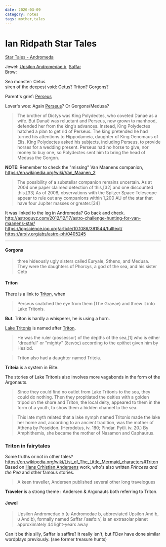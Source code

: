 ```yaml
---
date: 2020-03-09
category: notes
tags: mother,tales
---
```


# Ian Ridpath Star Tales

[Star Tales - Andromeda](http://www.ianridpath.com/startales/andromeda.htm)  

Jewel:  [Upsilon Andromedae b](https://en.wikipedia.org/wiki/Upsilon_Andromedae_b), [Saffar](https://en.wikipedia.org/w/index.php?title=Saffar_(planet)&redirect=no)  
Brow:  

Sea monster: Cetus  
siren of the deepest void: Cetus? Triton? Gorgons?  

Parent's grief: [Perseus](http://www.ianridpath.com/startales/perseus.htm)  

Lover's woe: Again [Perseus](http://www.ianridpath.com/startales/perseus.htm)? Or Gorgons/Medusa?
> The brother of Dictys was King Polydectes, who coveted Danaë as a wife. But Danaë was reluctant and Perseus, now grown to manhood, defended her from the king’s advances. Instead, King Polydectes hatched a plan to get rid of Perseus. The king pretended he had turned his attentions to Hippodameia, daughter of King Oenomaus of Elis. King Polydectes asked his subjects, including Perseus, to provide horses for a wedding present. Perseus had no horse to give, nor money to buy one, so Polydectes sent him to bring the head of Medusa the Gorgon. 


**NOTE**: Remember to check the "missing" Van Maanens companion, <https://en.wikipedia.org/wiki/Van_Maanen_2>  
> The possibility of a substellar companion remains uncertain. As at 2004 one paper claimed detection of this,[32] and one discounted this.[33] As of 2008, observations with the Spitzer Space Telescope appear to rule out any companions within 1,200 AU of the star that have four Jupiter masses or greater.[34]  

It was linked to the leg in Andromeda? Go back and check.  
<http://astroguyz.com/2012/12/17/astro-challenge-hunting-for-van-maanens-star/>  
<https://iopscience.iop.org/article/10.1086/381544/fulltext/>  
<https://arxiv.org/abs/astro-ph/0405245>  

---

#### Gorgons  
> three hideously ugly sisters called Euryale, Stheno, and Medusa.  
They were the daughters of Phorcys, a god of the sea, and his sister Ceto

#### Triton  
There is a link to [Triton](https://en.wikipedia.org/wiki/Triton_(mythology)), when  
> Perseus snatched the eye from them (The Graeae) and threw it into Lake Tritonis.  

**But**. Triton is hardly a whisperer, he is using a horn.  

[Lake Tritonis](https://en.wikipedia.org/wiki/Lake_Tritonis) is named after [Triton](https://en.wikipedia.org/wiki/Triton_(mythology)).  

> He was the ruler (possessor) of the depths of the sea,[1] who is either "dreadful" or "mighty" (δεινός) according to the epithet given him by Hesiod.

> Triton also had a daughter named Triteia.  

**Triteia** is a system in Elite.  

The stories of Lake Tritonis also involves more vagabonds in the form of the Argonauts.  

> Since they could find no outlet from Lake Tritonis to the sea, they could do nothing. Then they propitiated the deities with a golden tripod on the shore and Triton, the local deity, appeared to them in the form of a youth, to show them a hidden channel to the sea.  

> This late myth related that a lake nymph named Tritonis made the lake her home and, according to an ancient tradition, was the mother of Athena by Poseidon. (Herodotus, iv. 180; Pindar. Pytli. iv. 20.) By Amphithemis, she became the mother of Nasamon and Caphaurus.  

### Triton in fairytales
Some truths or not in other tales?  
<https://en.wikipedia.org/wiki/List_of_The_Little_Mermaid_characters#Triton>  
Based on [Hans Crhistian Andersens](https://en.wikipedia.org/wiki/Hans_Christian_Andersen) work, who's also written _Princess and the Pea_ and other famous stories.  
>  A keen traveller, Andersen published several other long travelogues  

**Traveler** is a strong theme :  Andersen & Argonauts both referring to Triton.  


#### Jewel
> Upsilon Andromedae b (υ Andromedae b, abbreviated Upsilon And b, υ And b), formally named Saffar /ˈsæfɑːr/, is an extrasolar planet approximately 44 light-years away  

Can it be this silly, Saffar is saffire? It really isn't, but FDev have done similar wordplays previously. (see former treasure hunts)  
